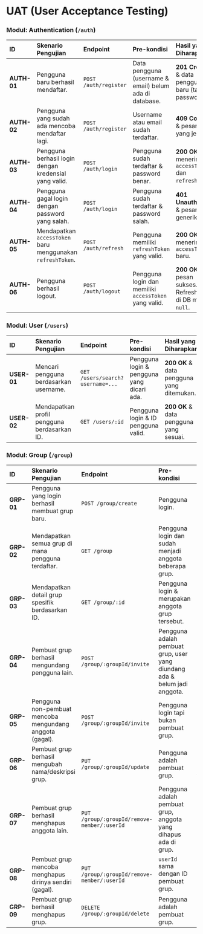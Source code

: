 # UAT (User Acceptance Testing)

### Modul: Authentication (`/auth`)
| ID | Skenario Pengujian | Endpoint | Pre-kondisi | Hasil yang Diharapkan | Status |
| :--- | :--- | :--- | :--- | :--- |:-------|
| **AUTH-01** | Pengguna baru berhasil mendaftar. | `POST /auth/register` | Data pengguna (username & email) belum ada di database. | **201 Created** & data pengguna baru (tanpa password). | PASSED |
| **AUTH-02** | Pengguna yang sudah ada mencoba mendaftar lagi. | `POST /auth/register` | Username atau email sudah terdaftar. | **409 Conflict** & pesan error yang jelas. | PASSED |
| **AUTH-03** | Pengguna berhasil login dengan kredensial yang valid. | `POST /auth/login` | Pengguna sudah terdaftar & password benar. | **200 OK** & menerima `accessToken` dan `refreshToken`. | PASSED |
| **AUTH-04** | Pengguna gagal login dengan password yang salah. | `POST /auth/login` | Pengguna sudah terdaftar & password salah. | **401 Unauthorized** & pesan error generik. | PASSED |
| **AUTH-05** | Mendapatkan `accessToken` baru menggunakan `refreshToken`. | `POST /auth/refresh` | Pengguna memiliki `refreshToken` yang valid. | **200 OK** & menerima `accessToken` baru. | PASSED |
| **AUTH-06** | Pengguna berhasil logout. | `POST /auth/logout` | Pengguna login dan memiliki `accessToken` yang valid. | **200 OK** & pesan sukses. Refresh token di DB menjadi `null`. | PASSED |

### Modul: User (`/users`)
| ID | Skenario Pengujian | Endpoint | Pre-kondisi | Hasil yang Diharapkan | Status |
| :--- | :--- | :--- | :--- | :--- |:-------|
| **USER-01** | Mencari pengguna berdasarkan username. | `GET /users/search?username=...` | Pengguna login & pengguna yang dicari ada. | **200 OK** & data pengguna yang ditemukan. | PASSED |
| **USER-02** | Mendapatkan profil pengguna berdasarkan ID. | `GET /users/:id` | Pengguna login & ID pengguna valid. | **200 OK** & data pengguna yang sesuai. | PASSED |

### Modul: Group (`/group`)
| ID | Skenario Pengujian | Endpoint | Pre-kondisi | Hasil yang Diharapkan | Status     |
| :--- | :--- | :--- | :--- | :--- |:-----------|
| **GRP-01** | Pengguna yang login berhasil membuat grup baru. | `POST /group/create` | Pengguna login. | **201 Created** & data grup baru. Pembuat otomatis jadi anggota. | PASSED     |
| **GRP-02** | Mendapatkan semua grup di mana pengguna terdaftar. | `GET /group` | Pengguna login dan sudah menjadi anggota beberapa grup. | **200 OK** & array berisi data grup. | PASSED     |
| **GRP-03** | Mendapatkan detail grup spesifik berdasarkan ID. | `GET /group/:id` | Pengguna login & merupakan anggota grup tersebut. | **200 OK** & data grup yang lengkap. | PASSED     |
| **GRP-04** | Pembuat grup berhasil mengundang pengguna lain. | `POST /group/:groupId/invite` | Pengguna adalah pembuat grup, user yang diundang ada & belum jadi anggota. | **200 OK** atau **201 Created** & pesan sukses/data grup terupdate. | PASSED     |
| **GRP-05** | Pengguna non-pembuat mencoba mengundang anggota (gagal). | `POST /group/:groupId/invite` | Pengguna login tapi bukan pembuat grup. | **403 Forbidden** atau **401 Unauthorized**. | PASSED     |
| **GRP-06** | Pembuat grup berhasil mengubah nama/deskripsi grup. | `PUT /group/:groupId/update` | Pengguna adalah pembuat grup. | **200 OK** & data grup yang sudah terupdate. | PASSED     |
| **GRP-07** | Pembuat grup berhasil menghapus anggota lain. | `PUT /group/:groupId/remove-member/:userId` | Pengguna adalah pembuat grup, anggota yang dihapus ada di grup. | **200 OK** & pesan sukses. | PASSED     |
| **GRP-08** | Pembuat grup mencoba menghapus dirinya sendiri (gagal). | `PUT /group/:groupId/remove-member/:userId` | `userId` sama dengan ID pembuat grup. | **400 Bad Request** & pesan error yang jelas. | **FAILED** |
| **GRP-09** | Pembuat grup berhasil menghapus grup. | `DELETE /group/:groupId/delete` | Pengguna adalah pembuat grup. | **200 OK** atau **204 No Content** & pesan sukses. | PASSED     |